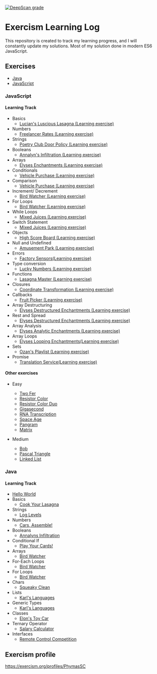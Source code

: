[![DeepScan grade](https://deepscan.io/api/teams/15500/projects/18708/branches/463725/badge/grade.svg)](https://deepscan.io/dashboard#view=project&tid=15500&pid=18708&bid=463725)
# Exercism Learning Log
This repository is created to track my learning progress, and I will constantly update my solutions. Most of my solution done in modern ES6 JavaScript.
## Exercises
- [Java](#Java)
- [JavaScript](#JavaScript)

### JavaScript
#### Learning Track
- Basics
	- [Lucian's Luscious Lasagna (Learning exercise)](javascript/lasagna)
- Numbers
	- [Freelancer Rates (Learning exercise)](javascript/freelancer-rates)
- Strings
	- [Poetry Club Door Policy (Learning exercise)](javascript/poetry-club-door-policy)
- Booleans
	- [Annalyn's Infiltration (Learning exercise)](javascript/annalyns-infiltration)
- Arrays
	- [Elyses Enchantments (Learning exercise)](javascript/elyses-enchantments)
- Conditionals
	- [Vehicle Purchase (Learning exercise)](javascript/vehicle-purchase)
- Comparison
	- [Vehicle Purchase (Learning exercise)](javascript/vehicle-purchase)
- Increment/ Decrement
	- [Bird Watcher (Learning exercise)](javascript/bird-watcher)
- For Loops
	- [Bird Watcher (Learning exercise)](javascript/bird-watcher)
- While Loops
	- [Mixed Juices (Learning exercise)](javascript/mixed-juices)
- Switch Statement
	- [Mixed Juices (Learning exercise)](javascript/mixed-juices)
- Objects
	- [High Score Board (Learning exercise)](javascript/high-score-board)
- Null and Undefined
	- [Amusement Park (Learning exercise)](javascript/amusement-park)
- Errors
	- [Factory Sensors(Learning exercise)](javascript/factory-sensor)
- Type conversion
	- [Lucky Numbers (Learning exercise)](javascript/lucky-numbers)
- Functions
	- [Lasagna Master (Learning exercise)](javascript/lasagna-master)
- Closures
	- [Coordinate Transformation (Learning exercise)](javascript/coordinate-transformation)
- Callbacks
	- [Fruit Picker (Learning exercise)](javascript/fruit-picker)
- Array Destructuring
	- [Elyses Destructured Enchantments (Learning exercise)](javascript/elyses-destructured-enchantments)
- Rest and Spread
	- [Elyses Destructured Enchantments (Learning exercise)](javascript/elyses-destructured-enchantments)
- Array Analysis
	- [Elyses Analytic Enchantments (Learning exercise)](javascript/elyses-analytic-enchantments)
- Array Loops
	- [Elyses Looping Enchantments(Learning exercise)](javascript/elyses-looping-enchantments)
- Sets
	- [Ozan's Playlist (Learning exercise)](javascript/ozans-playlist)
- Promise
	- [Translation Service(Learning exercise)](javascript/translation-service)

#### Other exercises
- Easy
	- [Two Fer](javascript/two-fer)
	- [Resistor Color](javascript/resistor-color)
	- [Resistor Color Duo](javascript/resistor-color-duo)
	- [Gigasecond](javascript/gigasecond)
	- [RNA Transcription](javascript/rna-transcription)
	- [Space Age](javascript/space-age)
	- [Pangram](javascript/pangram)
	- [Matrix](javascript/matrix)
	 
 - Medium
	- [Bob](javascript/bob)
	- [Pascal Triangle](javascript/pascal-triangle)
	- [Linked List](javascript/linked-list)
	 
### Java
#### Learning Track
- [Hello World](java/hello-world)
- Basics
	- [Cook Your Lasagna](java/lasagna)
- Strings
	- [Log Levels](java/log-levels)
- Numbers
	- [Cars, Assemble!](java/cars-assemble)
- Booleans
	- [Annalyns Infiltration](java/annalyns-infiltration)
- Conditional If
	- [Play Your Cards!](java/blackjack)
- Arrays
	- [Bird Watcher](java/bird-watcher)
- For-Each Loops
	- [Bird Watcher](java/bird-watcher)
- For Loops
	- [Bird Watcher](java/bird-watcher)
- Chars
	- [Squeaky Clean](java/squeaky-clean)
- Lists
	- [Karl's Languages](java/karls-languages)
- Generic Types
	- [Karl's Languages](java/karls-languages)
- Classes
	- [Elon's Toy Car](java/elons-toy-car)
- Ternary Operator
	- [Salary Calculator](java/salary-calculator)
- Interfaces
	- [Remote Control Competition](java/remote-control-competition)


## Exercism profile
https://exercism.org/profiles/PhymasSC